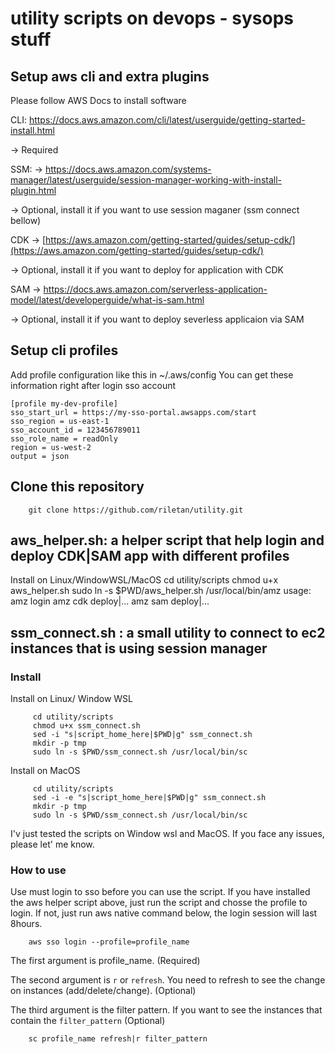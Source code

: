 # utility scripts on devops - sysops stuff

## Setup aws cli and  extra plugins

Please follow AWS Docs to install software

CLI: https://docs.aws.amazon.com/cli/latest/userguide/getting-started-install.html

→ Required

SSM: → https://docs.aws.amazon.com/systems-manager/latest/userguide/session-manager-working-with-install-plugin.html

→ Optional, install it if you want to use session maganer (ssm connect bellow)

CDK → [https://aws.amazon.com/getting-started/guides/setup-cdk/](https://aws.amazon.com/getting-started/guides/setup-cdk/)

→ Optional, install it if you want to deploy for application with CDK

SAM → https://docs.aws.amazon.com/serverless-application-model/latest/developerguide/what-is-sam.html

→ Optional, install it if you want to deploy severless applicaion via SAM

## Setup cli profiles
Add profile configuration like this in ~/.aws/config
You can get these information right after login sso account
```
[profile my-dev-profile]
sso_start_url = https://my-sso-portal.awsapps.com/start
sso_region = us-east-1
sso_account_id = 123456789011
sso_role_name = readOnly
region = us-west-2
output = json
```

## Clone this repository 
```
    git clone https://github.com/riletan/utility.git
```

## aws_helper.sh: a helper script that help login and deploy CDK|SAM app with different profiles

Install on Linux/WindowWSL/MacOS
    cd utility/scripts
    chmod u+x aws_helper.sh
    sudo ln -s $PWD/aws_helper.sh /usr/local/bin/amz
    usage: amz login
           amz cdk deploy|...
           amz sam deploy|...

## ssm_connect.sh : a small utility to connect to ec2 instances that is using session manager 
### Install

Install on Linux/ Window WSL
```
     cd utility/scripts
     chmod u+x ssm_connect.sh
     sed -i "s|script_home_here|$PWD|g" ssm_connect.sh
     mkdir -p tmp
     sudo ln -s $PWD/ssm_connect.sh /usr/local/bin/sc
```

Install on MacOS
```
     cd utility/scripts
     sed -i -e "s|script_home_here|$PWD|g" ssm_connect.sh
     mkdir -p tmp
     sudo ln -s $PWD/ssm_connect.sh /usr/local/bin/sc
```
I'v just tested the scripts on Window wsl and MacOS. If you face any issues, please let' me know.

### How to use
Use must login to sso before you can use the script. If you have installed the aws helper script above, just run the script and chosse the profile to login. If not, just run aws native command below, the login session will last 8hours.

```
    aws sso login --profile=profile_name
```

The first argument is profile_name. (Required)

The second argument is `r` or `refresh`. You need to refresh to see the change on instances (add/delete/change). (Optional)

The third argument is the filter pattern. If you want to see the instances that contain the `filter_pattern` (Optional)

```
    sc profile_name refresh|r filter_pattern
```




    

